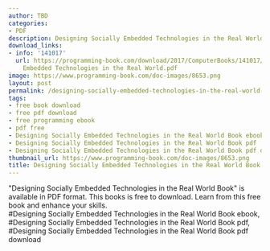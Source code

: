```yaml
---
author: TBD
categories:
- PDF
description: Designing Socially Embedded Technologies in the Real World Book
download_links:
- info: '141017'
  url: https://programming-book.com/download/2017/ComputerBooks/141017/Designing Socially
    Embedded Technologies in the Real World.pdf
image: https://www.programming-book.com/doc-images/8653.png
layout: post
permalink: /designing-socially-embedded-technologies-in-the-real-world-book.html
tags:
- free book download
- free pdf download
- free programming ebook
- pdf free
- Designing Socially Embedded Technologies in the Real World Book ebook
- Designing Socially Embedded Technologies in the Real World Book pdf
- Designing Socially Embedded Technologies in the Real World Book pdf download
thumbnail_url: https://www.programming-book.com/doc-images/8653.png
title: Designing Socially Embedded Technologies in the Real World Book
---
```


 
<div class="item-desc text-justify">
  "Designing Socially Embedded Technologies in the Real World Book" is available in PDF format. This books is free to download. Learn from this free book and enhance your skills.
  <br>
  #Designing Socially Embedded Technologies in the Real World Book ebook, #Designing Socially Embedded Technologies in the Real World Book pdf, #Designing Socially Embedded Technologies in the Real World Book pdf download
</div>